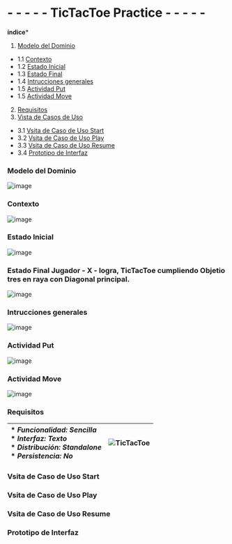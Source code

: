 # - - - - - TicTacToe Practice - - - - -

**índice***

1. [Modelo del Dominio](#Modelo-del-Dominio)
- 1.1 [Contexto](#Contexto)
- 1.2 [Estado Inicial](#Estado-Inicial)
- 1.3 [Estado Final](#Estado-Final) 
- 1.4 [Intrucciones generales](#Intrucciones-generales)
- 1.5 [Actividad Put](#Actividad-Put)
- 1.5 [Actividad Move](#Actividad-Move)
2. [Requisitos](#Requisitos)
3. [Vista de Casos de Uso](#Vista-de-Casos-de-Uso)
- 3.1 [Vsita de Caso de Uso Start](#Vsita-de-Caso-de-Uso-Start)
- 3.2 [Vsita de Caso de Uso Play](#Vsita-de-Caso-de-Uso-Play)
- 3.3 [Vsita de Caso de Uso Resume](#Vsita-de-Caso-de-Uso-Resume)
- 3.4 [Prototipo de Interfaz](#Prototipo-de-Interfaz)

### Modelo del Dominio

![image](https://user-images.githubusercontent.com/46433173/195099141-3d0b3e13-89a0-40b0-b662-6d1380536158.png)

### Contexto
![image](https://user-images.githubusercontent.com/46433173/195099392-b2b042e8-eadd-4680-b2e8-c66ff5c7c420.png)

### Estado Inicial

![image](https://user-images.githubusercontent.com/46433173/195114329-9cedf0fe-c8ca-43d6-bfed-1111caa04680.png)

### Estado Final Jugador - X - logra, TicTacToe cumpliendo Objetio tres en raya con Diagonal principal.

![image](https://user-images.githubusercontent.com/46433173/195117803-07512553-af4c-4b91-8e6c-be7d53dbb5f4.png)

### Intrucciones generales

![image](https://user-images.githubusercontent.com/46433173/195147910-5fd9c1ea-7e0f-42bb-bcf2-81dd324ecca2.png)

### Actividad Put

![image](https://user-images.githubusercontent.com/46433173/195147601-d8953174-9bc1-41d3-a019-ccf1b76f738a.png)

### Actividad Move

![image](https://user-images.githubusercontent.com/46433173/195145996-23355304-d151-4a79-81ec-1bf3d6b332aa.png)


### Requisitos

| * _Funcionalidad: **Sencilla**_<br/>  * _Interfaz: **Texto**_<br/>  * _Distribución: **Standalone**_<br/>  * _Persistencia: **No**_<br/> | ![TicTacToe](https://user-images.githubusercontent.com/46433173/195204431-936b7ff3-1b33-4167-a362-30ede4d08aec.png) | 
| :------- | :------: |  

### Vsita de Caso de Uso Start

### Vsita de Caso de Uso Play

### Vsita de Caso de Uso Resume

### Prototipo de Interfaz 
